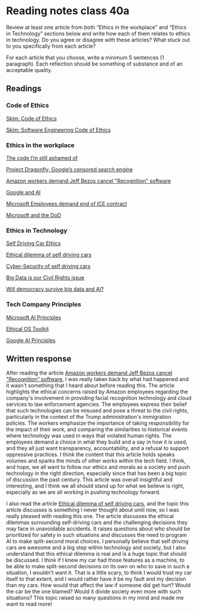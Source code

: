 # Reading notes class 40a

Review at least one article from both “Ethics in the workplace” and “Ethics in Technology” sections below and write how each of them relates to ethics in technology. Do you agree or disagree with these articles? What stuck out to you specifically from each article?

For each article that you choose, write a minimum 5 sentences (1 paragraph). Each reflection should be something of substance and of an acceptable quality.

## Readings

### Code of Ethics

[Skim: Code of Ethics](https://www.acm.org/code-of-ethics)

[Skim: Software Engineering Code of Ethics](https://ethics.acm.org/code-of-ethics/software-engineering-code/)

### Ethics in the workplace

[The code I’m still ashamed of](https://www.freecodecamp.org/news/the-code-im-still-ashamed-of-e4c021dff55e)

[Project Dragonfly, Google’s censored search engine](https://www.vox.com/2018/8/17/17704526/google-dragonfly-censored-search-engine-china)

[Amazon workers demand Jeff Bezos cancel "Recognition” software](https://gizmodo.com/amazon-workers-demand-jeff-bezos-cancel-face-recognitio-1827037509)

[Google and AI](https://gizmodo.com/in-reversal-google-says-its-ai-will-not-be-used-for-we-1826649327)

[Microsoft Employees demand end of ICE contract](https://web.archive.org/web/20211124172013/https://www.nytimes.com/2018/06/19/technology/tech-companies-immigration-border.html)

[Microsoft and the DoD](https://web.archive.org/web/20200616232735/https://www.businessinsider.com/microsoft-employees-protest-contract-us-army-hololens-2019-2)

### Ethics in Technology

[Self Driving Car Ethics](https://www.freep.com/story/money/cars/2017/11/21/self-driving-cars-ethics/804805001/)

[Ethical dilemma of self driving cars](https://www.theglobeandmail.com/globe-drive/culture/technology/the-ethical-dilemmas-of-self-drivingcars/article37803470/)

[Cyber-Security of self driving cars](https://phys.org/news/2017-02-cybersecurity-self-driving-cars.html)

[Big Data is our Civil Rights issue](https://alistaircroll.com/)

[Will democracy survive big data and AI?](https://www.scientificamerican.com/article/will-democracy-survive-big-data-and-artificial-intelligence/)

### Tech Company Principles

[Microsoft AI Principles](https://www.microsoft.com/en-us/ai/responsible-ai?activetab=pivot1%3aprimaryr6)

[Ethical OS Toolkit](https://ethicalos.org/)

[Google AI Principles](https://www.blog.google/technology/ai/ai-principles/)

## Written response

After reading the article [Amazon workers demand Jeff Bezos cancel "Recognition” software](https://gizmodo.com/amazon-workers-demand-jeff-bezos-cancel-face-recognitio-1827037509), I was really taken back by what had happened and it wasn't something that I heard about before reading this. The article highlights the ethical concerns raised by Amazon employees regarding the company's involvement in providing facial recognition technology and cloud services to law enforcement agencies. The employees express their belief that such technologies can be misused and pose a threat to the civil rights, particularly in the context of the Trump administration's immigration policies. The workers emphasize the importance of taking responsibility for the impact of their work, and comparing the similarities to historical events where technology was used in ways that violated human rights. The employees demand a choice in what they build and a say in how it is used, and they all just want transparency, accountability, and a refusal to support oppressive practices. I think the content that this article holds speaks volumes and sparks the minds of other works within the tech field. I think, and hope, we all want to follow our ethics and morals as a society and push technology in the right direction, especially since that has been a big topic of discussion the past century. This article was overall insightful and interesting, and I think we all should stand up for what we believe is right, especially as we are all working in pushing technology forward.

I also read the article [Ethical dilemma of self driving cars](https://www.theglobeandmail.com/globe-drive/culture/technology/the-ethical-dilemmas-of-self-drivingcars/article37803470/), and the topic this article discusses is something I never thought about until now, so I was really pleased with reading this one. The article discusses the ethical dilemmas surrounding self-driving cars and the challenging decisions they may face in unavoidable accidents. It raises questions about who should be prioritized for safety in such situations and discusses the need to program AI to make split-second moral choices. I personally believe that self driving cars are awesome and a big step within technology and society, but I also understand that this ethical dilemma is real and is a huge topic that should be discussed. I think if I knew my car had those features as a machine, to be able to make split-second decisions on its own on who to save in such a situation, I wouldn't want it. That is a little scary, to think I would trust my car itself to that extent, and I would rather have it be my fault and my decision than my cars. How would that affect the law if someone did get hurt? Would the car be the one blamed? Would it divide society even more with such situations? This topic raised so many questions in my mind and made me want to read more!
